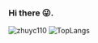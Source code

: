 ### Hi there 😜.
![zhuyc110](https://count.getloli.com/get/@zhuyc110)
![TopLangs](https://github-readme-stats.vercel.app/api/top-langs?username=zhuyc110&layout=compact&show_icons=true&theme=ocean_dark)  
<!--
**zhuyc110/zhuyc110** is a ✨ _special_ ✨ repository because its `README.md` (this file) appears on your GitHub profile.

Here are some ideas to get you started:

- 🔭 I’m currently working on ...
- 🌱 I’m currently learning ...
- 👯 I’m looking to collaborate on ...
- 🤔 I’m looking for help with ...
- 💬 Ask me about ...
- 📫 How to reach me: ...
- 😄 Pronouns: ...
- ⚡ Fun fact: ...
-->
